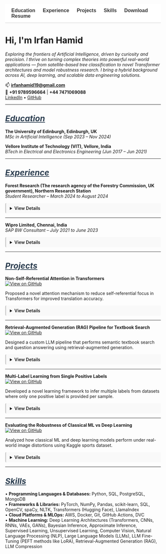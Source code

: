 <!-- Navigation Bar -->
<nav style="position: sticky; top: 0; background-color: #ffffff; padding: 12px 20px; font-family: sans-serif; font-size: 16px; z-index: 999; border-bottom: 1px solid #ccc;">
  <a href="#education" style="margin-right: 20px; text-decoration: none; font-weight: bold; color: #333;">Education</a>
  <a href="#experience" style="margin-right: 20px; text-decoration: none; font-weight: bold; color: #333;">Experience</a>
  <a href="#projects" style="margin-right: 20px; text-decoration: none; font-weight: bold; color: #333;">Projects</a>
  <a href="#skills" style="margin-right: 20px; text-decoration: none; font-weight: bold; color: #333;">Skills</a>
  <a href="/assets/resume/Irfan_Resume.pdf" download style="text-decoration: none; font-weight: bold; color: #333;">Download Resume</a>
</nav>

<!-- Animation for expand/collapse -->
<style>
details {
  transition: all 0.3s ease-in-out;
  overflow: hidden;
  margin-bottom: 12px;
  padding: 8px 12px;
  border-left: 3px solid #ccc;
  background-color: #f9f9f9;
  border-radius: 4px;
}
details[open] summary ~ * {
  animation: slideDown 0.3s ease-in-out;
}
@keyframes slideDown {
  0% { opacity: 0; transform: translateY(-5px); }
  100% { opacity: 1; transform: translateY(0); }
}
summary {
  cursor: pointer;
  font-weight: 600;
}
</style>

# Hi, I'm Irfan Hamid

*Exploring the frontiers of Artificial Intelligence, driven by curiosity and precision. I thrive on turning complex theories into powerful real-world applications — from satellite-based tree classification to novel Transformer architectures and model robustness research. I bring a hybrid background across AI, deep learning, and scalable data engineering solutions.*

📫 **irfanhamid19@gmail.com**  
📱 **+91 9789596664** | **+44 7471069088**  
[LinkedIn](https://www.linkedin.com/in/irfan-hamid/) • [GitHub](https://github.com/Irfan-Hamid)

---

## <span id="education" style="font-size: 26px; font-style: italic; text-decoration: underline; color: #2c3e50;">Education</span>

**The University of Edinburgh, Edinburgh, UK**  
*MSc in Artificial Intelligence (Sep 2023 – Nov 2024)*

**Vellore Institute of Technology (VIT), Vellore, India**  
*BTech in Electrical and Electronics Engineering (Jun 2017 – Jun 2021)*

---

## <span id="experience" style="font-size: 26px; font-style: italic; text-decoration: underline; color: #2c3e50;">Experience</span>

**Forest Research (The research agency of the Forestry Commission, UK government), Northern Research Station**  
*Student Researcher – March 2024 to August 2024*

<details>
<summary>View Details</summary>

• Conducted an industry-partnered machine learning research with Forest Research for my MSc dissertation, focusing on the classification of tree species in the Forest of Dean using high-resolution multispectral satellite imagery from Planet Labs’ SuperDove 8 satellites

• Implemented and trained deep learning models, including ResNet-34, DenseNet-40 and Vision Transformers (ViT) to perform species classification. Utilized QGIS for geospatial preprocessing, spatial analysis, and visualization of labelled tree data

• Performed a comparative evaluation of the models and analyzed classification accuracy across various tree species. Additionally, examined species spectral curves to explain predictions, contributing to precision forestry and remote sensing applications

</details>

---

**Wipro Limited, Chennai, India**  
*SAP BW Consultant – July 2021 to June 2023*

<details>
<summary>View Details</summary>

• Designed and optimized SAP BW process chains for Nomad Foods Europe Limited, improving automation and data integration

• Developed customized SAP BW queries aligned with business KPIs for accurate, actionable reporting

• Implemented SAP BW/4HANA data provisioning and ETL processes, enhancing BI report performance and operational decision-making

</details>

---

## <span id="projects" style="font-size: 26px; font-style: italic; text-decoration: underline; color: #2c3e50;">Projects</span>

**Non-Self-Referential Attention in Transformers**  
[![View on GitHub](https://img.shields.io/badge/View_on-GitHub-black?logo=github)](https://github.com/Irfan-Hamid/Rethinking-Attention-for-Transformers)  

Proposed a novel attention mechanism to reduce self-referential focus in Transformers for improved translation accuracy.

<details>
<summary>View Details</summary>

• Explored modifications to Transformer architecture and developed a method called Non-Self-Referential Attention

• Driven by the observation that self-attention values (main diagonal of the attention matrix) were often disproportionately high yet minimally informative, this method attenuated those values by a tunable factor to diversify attention distributions and improve performance on tasks like machine translation

• Applied this approach to the 'en-pt' translation subset of the opus_books dataset, achieving a 2.12% BLEU score improvement

</details>

---

**Retrieval-Augmented Generation (RAG) Pipeline for Textbook Search**  
[![View on GitHub](https://img.shields.io/badge/View_on-GitHub-black?logo=github)](https://github.com/Irfan-Hamid/LLM_RAG_IMPLEMENTATION)  

Designed a custom LLM pipeline that performs semantic textbook search and question answering using retrieval-augmented generation.

<details>
<summary>View Details</summary>

• Extracted and preprocessed text from PDF textbooks, formatted it into chunks and converted them into numerical embeddings

• Designed a vector-based retrieval system to identify and extract relevant text chunks based on user queries

• Generated context-aware prompts using retrieved passages and utilized LLM (Google/GEMMA-7B-it) to produce accurate, context-driven responses to queries derived from textbook content

</details>

---

**Multi-Label Learning from Single Positive Labels**  
[![View on GitHub](https://img.shields.io/badge/View_on-GitHub-black?logo=github)](https://github.com/Irfan-Hamid/Multi-Label-Learning-from-Single-Positive-Labels)  

Developed a novel learning framework to infer multiple labels from datasets where only one positive label is provided per sample.

<details>
<summary>View Details</summary>

• This project explores the challenge of multi-label classification in settings where each training example is annotated with only a single positive label, despite the presence of multiple applicable labels

• A practical example of this problem arises in species distribution modeling (SDM), where the goal is to predict the presence or absence of species across geographic regions based on limited field observations

• A neural network was trained to perform accurate multi-label inference at test time despite being exposed to only a single positive label per instance during training

• Introduced a custom loss function called UPL (Up-weighting Positive Label), which increases the contribution of observed labels while handling ambiguity in the unobserved ones

• The UPL loss resulted in a 72% improvement in performance over standard binary cross-entropy loss across key evaluation metrics

</details>

---

**Evaluating the Robustness of Classical ML vs Deep Learning**  
[![View on GitHub](https://img.shields.io/badge/View_on-GitHub-black?logo=github)](https://github.com/Irfan-Hamid/Robustness-Comparison-Classical-machine-learning-vs.-Deep-Learning-in-Image-Classification)  

Analyzed how classical ML and deep learning models perform under real-world image distortions using Kaggle sports dataset.

<details>
<summary>View Details</summary>

• Investigated the robustness of classical machine learning models compared to deep learning architectures when exposed to real-world variations in image quality

• Random Forest and Support Vector Machine (SVM) were used as classical baselines, while AlexNet, a convolutional neural network, represented the deep learning approach

• All models were trained on the clean version of the Sports Balls Multiclass Image Classification dataset from Kaggle, containing over 9,000 images across 15 sports ball categories

• Robustness testing involved introducing controlled perturbations, including Gaussian noise, blurring, contrast and brightness shifts, occlusion, and salt-and-pepper noise

• Results showed that classical models deteriorated significantly under noisy conditions, while AlexNet maintained a higher level of performance, demonstrating stronger generalization to distorted inputs

</details>

---

## <span id="skills" style="font-size: 26px; font-style: italic; text-decoration: underline; color: #2c3e50;">Skills</span>

• **Programming Languages & Databases:** Python, SQL, PostgreSQL, MongoDB  
• **Frameworks & Libraries:** PyTorch, NumPy, Pandas, scikit-learn, SQL, OpenCV, spaCy, NLTK, Transformers (Hugging Face), LlamaIndex  
• **Cloud Platforms & MLOps:** AWS, Docker, Git, GitHub Actions, DVC  
• **Machine Learning:** Deep Learning Architectures (Transformers, CNNs, RNNs, VAEs, GANs), Bayesian Inference, Approximate Inference, Supervised Learning, Unsupervised Learning, Computer Vision, Natural Language Processing (NLP), Large Language Models (LLMs), LLM Fine-Tuning (PEFT methods like LoRA), Retrieval-Augmented Generation (RAG), LLM Compression
